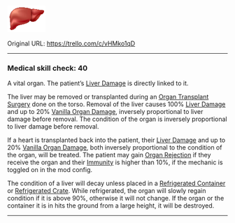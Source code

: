 ![liver.png\|200](./Liver%20Transplant%20-%20Attachments/680728d18be9f63619eb39c0.png)

Original URL: https://trello.com/c/vHMko1qD

---

### Medical skill check: 40

A vital organ. The patient’s [Liver Damage](../Torso/Liver%20Damage.md) is directly linked to it.

The liver may be removed or transplanted during an [Organ Transplant Surgery](../Procedures/Organ%20Transplant%20Surgery.md) done on the torso. Removal of the liver causes 100% [Liver Damage](../Torso/Liver%20Damage.md) and up to 20% [Vanilla Organ Damage](../Torso/Vanilla%20Organ%20Damage.md), inversely proportional to liver damage before removal. The condition of the organ is inversely proportional to liver damage before removal.

If a heart is transplanted back into the patient, their [Liver Damage](../Torso/Liver%20Damage.md) and up to 20% [Vanilla Organ Damage](../Torso/Vanilla%20Organ%20Damage.md), both inversely proportional to the condition of the organ, will be treated. The patient may gain [Organ Rejection](../Blood/Organ%20Rejection.md) if they receive the organ and their [Immunity](../Blood/Immunity.md) is higher than 10%, if the mechanic is toggled on in the mod config.

The condition of a liver will decay unless placed in a [Refrigerated Container](Refrigerated%20Container.md) or [Refrigerated Crate](Refrigerated%20Crate.md). While refrigerated, the organ will slowly regain condition if it is above 90%, otherwise it will not change. If the organ or the container it is in hits the ground from a large height, it will be destroyed.

---

